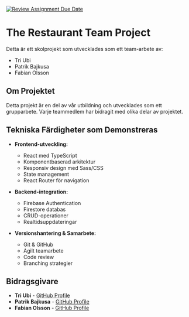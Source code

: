 [![Review Assignment Due Date](https://classroom.github.com/assets/deadline-readme-button-24ddc0f5d75046c5622901739e7c5dd533143b0c8e959d652212380cedb1ea36.svg)](https://classroom.github.com/a/Twp4A4Nh)

# The Restaurant Team Project

Detta är ett skolprojekt som utvecklades som ett team-arbete av:

- Tri Ubi
- Patrik Bajkusa
- Fabian Olsson

## Om Projektet

Detta projekt är en del av vår utbildning och utvecklades som ett grupparbete. Varje teammedlem har bidragit med olika delar av projektet.

## Tekniska Färdigheter som Demonstreras

- **Frontend-utveckling:**
  - React med TypeScript
  - Komponentbaserad arkitektur
  - Responsiv design med Sass/CSS
  - State management
  - React Router för navigation

- **Backend-integration:**
  - Firebase Authentication
  - Firestore databas
  - CRUD-operationer
  - Realtidsuppdateringar

- **Versionshantering & Samarbete:**
  - Git & GitHub
  - Agilt teamarbete
  - Code review
  - Branching strategier

## Bidragsgivare

- **Tri Ubi** - [GitHub Profile](https://github.com/TriUbi)
- **Patrik Bajkusa** - [GitHub Profile](https://github.com/PatrikBajkusa)
- **Fabian Olsson** - [GitHub Profile](https://github.com/FabianUlsson)
